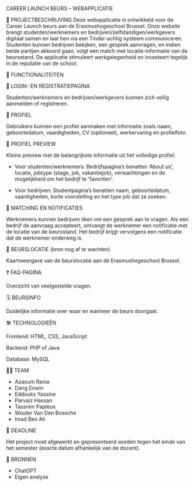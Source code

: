 CAREER LAUNCH BEURS – WEBAPPLICATIE

📌 PROJECTBESCHRIJVING
Deze webapplicatie is ontwikkeld voor de Career Launch beurs aan de Erasmushogeschool Brussel. Onze website brengt studenten/werknemers en bedrijven/zelfstandigen/werkgevers digitaal samen en laat hen via een Tinder-achtig systeem communiceren. Studenten kunnen bedrijven bekijken, een gesprek aanvragen, en indien beide partijen akkoord gaan, volgt een match met locatie-informatie van de beursstand. De applicatie stimuleert werkgelegenheid en investeert tegelijk in de reputatie van de school.

🎯 FUNCTIONALITEITEN

🔐 LOGIN- EN REGISTRATIEPAGINA

Studenten/werknemers en bedrijven/werkgevers kunnen zich veilig aanmelden of registreren.

👤 PROFIEL

Gebruikers kunnen een profiel aanmaken met informatie zoals naam, geboortedatum, vaardigheden, CV (optioneel), werkervaring en profielfoto.

📄 PROFIEL PREVIEW

Kleine preview met de belangrijkste informatie uit het volledige profiel.

  - Voor studenten/werknemers: Bedrijfspagina’s bevatten ‘About us’, locatie, jobtype (stage, job, vakantiejob), verwachtingen en de mogelijkheid om het bedrijf te 'favoriten'.

  - Voor bedrijven: Studentpagina’s bevatten naam, geboortedatum, vaardigheden, korte voorstelling en het type job dat ze zoeken.

💬 MATCHING EN NOTIFICATIES

Werknemers kunnen bedrijven liken om een gesprek aan te vragen. Als een bedrijf de aanvraag accepteert, ontvangt de werknemer een notificatie met de locatie van de beursstand. Het bedrijf krijgt vervolgens een notificatie dat de werknemer onderweg is.

📍 BEURSLOCATIE (bron nog af te wachten)

Kaartweergave van de beurslocatie aan de Erasmushogeschool Brussel.

❓ FAQ-PAGINA

Overzicht van veelgestelde vragen.

🗓️ BEURSINFO

Duidelijke informatie over waar en wanneer de beurs doorgaat.

🛠️ TECHNOLOGIEËN

Frontend: HTML, CSS, JavaScript

Backend: PHP of Java

Database: MySQL

👨‍💻 TEAM
- Azaoum Rania
- Dang Enwin
- Eddouks Yassine
- Parvaiz Hassan
- Tassnim Papleux
- Wouter Van Den Bossche
- Imad Ben Ali

📆 DEADLINE

Het project moet afgewerkt en gepresenteerd worden tegen het einde van het semester (exacte datum afhankelijk van de docent).

🔗 BRONNEN
- ChatGPT
- Eigen analyse

